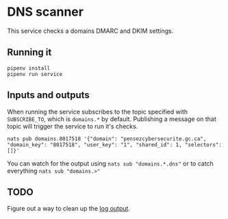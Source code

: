 # DNS scanner

This service checks a domains DMARC and DKIM settings.

## Running it

```
pipenv install
pipenv run service
```
## Inputs and outputs

When running the service subscribes to the topic specified with `SUBSCRIBE_TO`, which is `domains.*` by default.
Publishing a message on that topic will trigger the service to run it's checks.

```
nats pub domains.8017518 '{"domain": "pensezcybersecurite.gc.ca", "domain_key": "8017518", "user_key": "1", "shared_id": 1, "selectors": []}'
```

You can watch for the output using `nats sub "domains.*.dns"` or to catch everything `nats sub "domains.>"`

## TODO

Figure out a way to clean up the [log output](https://stackoverflow.com/questions/64601400/python-suppress-a-particular-output-message).
